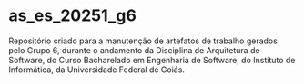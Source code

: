 # as_es_20251_g6
Repositório criado para a manutenção de artefatos de trabalho gerados pelo Grupo 6, durante o andamento da Disciplina de Arquitetura de Software, do Curso Bacharelado em Engenharia de Software, do Instituto de Informática, da Universidade Federal de Goiás.
